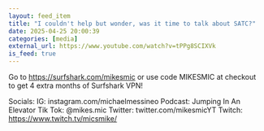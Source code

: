 ```yaml
---
layout: feed_item
title: "I couldn't help but wonder, was it time to talk about SATC?"
date: 2025-04-25 20:00:39
categories: [media]
external_url: https://www.youtube.com/watch?v=tPPg8SCIXVk
is_feed: true
---
```


Go to https://surfshark.com/mikesmic or use code MIKESMIC at checkout to get 4 extra months of Surfshark VPN!

Socials:
IG: instagram.com/michaelmessineo
Podcast: Jumping In An Elevator
Tik Tok: @mikes.mic
Twitter: twitter.com/mikesmicYT
Twitch: https://www.twitch.tv/micsmike/
